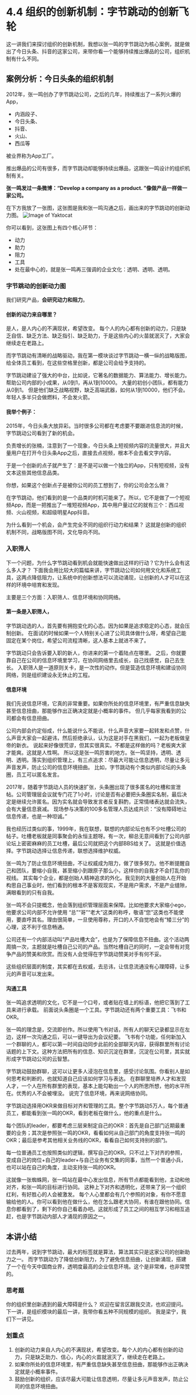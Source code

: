 # 4.4  组织的创新机制：字节跳动的创新飞轮

这一讲我们来探讨组织的创新机制，我想以张一鸣的字节跳动为核心案例，就是做出了今日头条、抖音的这家公司，来带你看一个能够持续推出爆品的公司，组织机制有什么不同。

## 案例分析：今日头条的组织机制

2012年，张一鸣创办了字节跳动公司，之后的几年，持续推出了一系列火爆的App，

- 内涵段子、
- 今日头条、
- 抖音、
- 火山、
- 西瓜等

被业界称为App工厂。

推出爆品的公司有很多，而字节跳动却能够持续出爆品，这跟张一鸣设计的组织机制有关。

**张一鸣发过一条微博：“Develop a company as a product. ”像做产品一样做一家公司。**

在下方我放了一张图，这张图是我和张一鸣沟通之后，画出来的字节跳动的创新动力图。
![Image of Yaktocat](d78dcdc2-f058-494d-b23e-9a05c6286e55.jpg)

你可以看到，这张图上有四个核心环节：

- 动力
- 助力
- 阻力
- 工具
- 处在最中心的，就是张一鸣再三强调的企业文化：透明、透明、透明。

### 字节跳动的创新动力图

我们研究产品，**会研究动力和阻力**。

#### 创新的动力来自哪里？

是人，是人内心的不满现状，希望改变。
每个人的内心都有创新的动力，只是缺乏自信、缺乏方法、缺乏指引、缺乏助力，于是这些内心的火苗就泯灭了，大家会继续走在老路上。

而字节跳动有清晰的战略驱动，我在第一模块谈过字节跳动一横一纵的战略版图，给全体员工看到，在这些空格里创新，都是公司会给予支持的。

字节跳动建设了强大的中台，比如说，它著名的数据能力、算法能力、增长能力。
帮助公司内部的小成果，从0到1，再从1到10000。
大量的初创小团队，都有能力从0到1。
但是他们缺乏战略视野，缺乏高端武器，如何从1到10000，他们不会。
年轻人多半只会做燃料，不会发火箭。

#### 我举个例子：

2015年，今日头条大放异彩。当时很多公司都在考虑要不要跟进信息流的时候，字节跳动公司看到了新的机会。

负责增长的张楠，注意到了一个现象，今日头条上短视频内容的流量很大，并且大量用户在打开今日头条App之后，直接去点视频，根本不会去看文字内容。

于是一个创新的点子就产生了：是不是可以做一个独立的App，只有短视频，没有文本这些其他信息品类。

你想，如果这个创新点子是被你公司的员工想到了，你的公司会怎么做？

在字节跳动，他们看到的是一个品类的时机可能来了。所以，它不是做了一个短视频App，而是一把推出了一堆短视频App，其中用户量过亿的就有三个：西瓜视频、火山视频，和超级明星App抖音。

为什么看到一个机会，会产生完全不同的组织行动力和结果？
这就是创新的组织机制不同，战略版图不同，文化导向不同。

### 入职筛人

下一个问题，为什么字节跳动看到机会就能快速做出这样的行动？它为什么会有这么多人才？
下面我会用比较大的篇幅来讲，字节跳动公司如何用文化和系统工具，这两点降低阻力，让系统中的创新想法可以流动涌现，让创新的人才可以在这样的环境中培育和发现。

主要是三个方面：入职筛人、信息环境和协同网络。

#### 第一条是入职筛人，

字节跳动选的人，首先要有拥抱变化的心态。因为如果是追求稳定的心态，就会压制创新。
在面试的时候如果一个人特别关心进了公司具体做什么呀，希望自己能固定在某个岗位，希望公司流程清晰，这人基本上就进不来了。

字节跳动只会告诉要入职的新人，你进来的第一个着陆点在哪里。
之后，你就要靠自己在公司的信息环境里学习，在协同网络里去成长，自己找感觉，自己去生长。
入职筛人是一道原则关卡，是一次性的动作。但是营造信息环境和建设协同网络，则是组织建设永无休止的工程。

#### 信息环境

我们先说信息环境，它真的非常重要。如果你所处的信息环境里，有严重信息缺失甚至信息扭曲，那能够作出正确决定就是小概率的事件。
但几乎每家我看到的公司都会有信息扭曲。

公司内部会约定俗成，什么能说什么不能说，什么声音大家要一起转发和点赞，什么声音大家会一起避讳，然后拒绝承认，认为这是对手在黑我们，一起为老板做皇帝的新衣。
说起来好像很荒谬，但其实很真实。不都是这样做的吗？老板爽大家才能爽。这就是人性啊。
所以这是张一鸣厉害的地方。张一鸣坚持，透明、透明、透明。落实到组织管理上，有三点追求：尽最大可能让信息透明，尽量让多元声音发声，防止公司的信息环境扭曲。
比如，字节跳动有个类似内部论坛的头条圈，员工可以匿名发言。

2017年，随着字节跳动人员的快速扩张，头条圈出现了很多匿名的吐槽和宣泄帖。公司管理层会议就专门花了1小时，讨论是否有必要把头条圈实名制，最后决定是继续允许匿名。因为实名就会导致发言者反复斟酌，正常情绪表达就会流失，会有大量信息衰减。
现场参与决策的100多名管理人员达成共识：“没有障碍地让信息传递，也是一种坦诚。”

我也经历过类似的事，1999年，我在联想，联想的内部论坛也有不少吐槽公司的帖子。吐槽老板就是同事聚会的永恒主题呀。有一次，柳总无意间看到了公司内部论坛上密密麻麻的员工吐槽，最后公司就把这个内部BBS给关了。
这就是价值选择。字节跳动选择让信息传递，联想选择维护权威。

张一鸣为了防止信息环境扭曲，不让权威成为阻力，做了很多努力。他不断提醒自己和团队，要缩小自我，甚至缩小到跟原子那么小，这样你的自我才不会打乱你的视线。
其实每个企业，都是创始人精神追求的外化。我见到的大量创始人在开始构思自己事业时，他们看到的根本不是客观现实，不是用户需求，不是产业缝隙，满眼看到的只有自我。

张一鸣不会只提概念，他会落到组织管理层面来保障。比如他要求大家缩小ego，他要求公司内部不允许使用 “总”“哥”“老大”这类的称呼，敬语“您”这类也不能使用，要直呼其名。理由很简单，一旦使用尊称，开口的人不自觉地会有“矮三分”的心理，这不利于信息畅通。

公司还有一个内部活动叫“产品吐槽大会”，也是为了保障信息不扭曲。这个活动两周搞一次，主题就是吐槽自己公司的产品。当然吐槽自己的同时，一定会带有对竞争产品的赞美和欣赏。而没有人会觉得在字节跳动赞美对手有何不妥。

这些组织层面的制度，其实都在去权威，去忌讳，让信息流通没有心理障碍，让多元的声音可以发出来。

#### 沟通工具

张一鸣追求透明的文化，它不是一个口号，或者贴在墙上的标语，他把它落到了工具来进行承载。
前面说头条圈是一个工具。字节跳动还有两个重要工具：飞书和OKR。

张一鸣的理念是，交流即创作。所以使用飞书对话，所有人的聊天记录都显示在左边，这样一次沟通之后，可以一键导出为会议纪要。
飞书有个功能，任何新加入一个群聊的人，都可以第一时间自动同步此前的全部聊天内容，获得群里所有讨论话题的上下文。这种方法把所有的信息、知识沉淀在群里，沉淀在公司里，其实就形成字节跳动公司的云智慧。

字节跳动鼓励群聊，这可以让更多人浸泡在信息里，感受讨论氛围。你看别人是如何思考和判断的，也就知道自己应该如何学习与表达。
在群聊里培养人才和发现人才，一个人在所有群里的表现，基本上能勾勒出一个人的所思所想，他的水平所在。优秀的人不会被埋没。
说完了信息环境，再来说网络协同。

字节跳动选择用OKR来做目标对齐和管理的工具。整个字节跳动5万人，每个普通员工，都能看到张一鸣的OKR，看到老板在做什么，他的重点是什么。

每个团队的leader，都要考虑三层来制定自己的OKR：首先是自己部门近期最重要的业务；其次是参照张一鸣的OKR，看看如何从自己部门的角度支持张一鸣的OKR；最后是参考其他相关业务线的OKR，看看自己如何支持别的部门。

每一位普通员工也按照类似的逻辑，撰写自己的OKR。只不过上下对齐的参照，变成自己的岗位+自己的leader+与自己业务有交集的同事，当然一个普通小兵，也可以站在自己的角度，主动支持张一鸣的OKR。

这就像一张蜘蛛网，张一鸣站在最中心发出信息，所有节点都能看到他，主动和他对齐，和张一鸣的目标进行协同。
这种上下对齐和透明化，还带来了另一个组织红利，有好胜心的人会被激发。
每个人心里都会有几个参照的对象，有你不愿意输给他的人。你可以看到他在做什么，他在怎么跟老大协同，有谁在跟他协同。信息你都看到了，剩下的你自己看着办吧。这就形成了员工之间的相互学习和相互追赶，也是字节跳动内部人才涌现的原因之一。

## 本讲小结

过去两年，说到字节跳动，最大的标签就是算法，算法其实只是这家公司的创新助力之一。
而字节跳动为了降低创新阻力，为了避免信息扭曲，让创新涌现，搭建了一个在今天中国商业界，透明度最高的企业信息环境。这个是非常难，也非常赞的。

### 思考题

你的组织里创新遇到的最大障碍是什么？
欢迎在留言区跟我交流，也欢迎提问。
下一讲，是组织模块的最后一讲，我带你看五种不同规模的组织。
我是梁宁，我们下一讲见。

### 划重点

1. 创新的动力来自人内心的不满现状，希望改变。每个人的内心都有创新的动力，只是缺乏助力、信心，内心的火苗就泯灭了，继续走在老路上。 
2. 如果你所处的信息环境里，有严重信息缺失甚至信息扭曲，那能够作出正确决定就是小概率事件。 
3. 鼓励创新的组织，应该尽最大可能让信息透明，尽量让多元声音发声，防止公司的信息环境扭曲。
